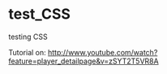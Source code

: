 test_CSS
========

testing CSS

Tutorial on: http://www.youtube.com/watch?feature=player_detailpage&v=zSYT2T5VR8A
